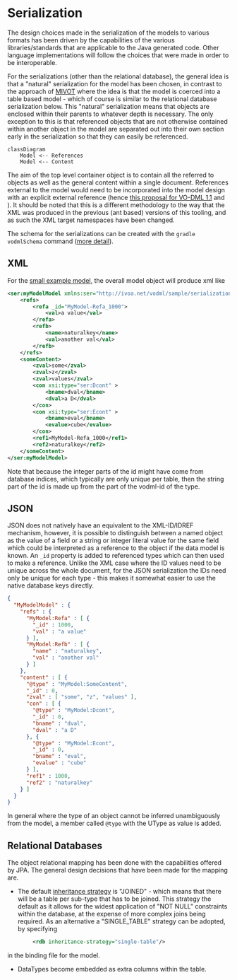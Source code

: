 Serialization
=============

The design choices made in the serialization of the models to various formats has been driven by the capabilities
of the various libraries/standards that are applicable to the Java generated code. Other language implementations
will follow the choices that were made in order to be interoperable.

For the serializations (other than the relational database), the general idea is that a "natural" serialization for the model
has been chosen, in contrast to the approach of [MIVOT](https://www.ivoa.net/documents/MIVOT/)
where the idea is that the model is coerced into a table based model - which of course is similar to the relational 
database serialization below. This "natural" serialization means that objects are enclosed within their parents to whatever depth 
is necessary. The only exception to this is that referenced objects that are not otherwise contained within another object in the model are separated out into their own section early in the 
serialization so that they can easily be referenced.

```mermaid
classDiagram
    Model <-- References
    Model <-- Content
```

The aim of the top level container object is to contain all the referred to objects as well as the general content within
a single document. References external to the model would need to be incorporated into the model design with an explicit external reference (hence [this proposal for VO-DML 1.1](https://github.com/ivoa/vo-dml/issues/5) and ). It should be noted that this is a different methodology to the way that the 
XML was produced in the previous (ant based) versions of this tooling, and as such the XML target namespaces have been changed.

The schema for the serializations can be created with the `gradle vodmlSchema` command ([more detail](./Transformers.md#schema)).


## XML

For the [small example model](https://github.com/ivoa/vo-dml/tree/master/models/sample/test/serializationExample.vodsl), the overall model object will produce xml like

```xml
<ser:myModelModel xmlns:ser="http://ivoa.net/vodml/sample/serialization" xmlns:xsi="http://www.w3.org/2001/XMLSchema-instance" >
    <refs>
        <refa _id="MyModel-Refa_1000">
            <val>a value</val>
        </refa>
        <refb>
            <name>naturalkey</name>
            <val>another val</val>
        </refb>
    </refs>
    <someContent>
        <zval>some</zval>
        <zval>z</zval>
        <zval>values</zval>
        <con xsi:type="ser:Dcont" >
            <bname>dval</bname>
            <dval>a D</dval>
        </con>
        <con xsi:type="ser:Econt" >
            <bname>eval</bname>
            <evalue>cube</evalue>
        </con>
        <ref1>MyModel-Refa_1000</ref1>
        <ref2>naturalkey</ref2>
    </someContent>
</ser:myModelModel>
```
Note that because the integer parts of the id might have come from database indices, which 
typically are only unique per table, then the string part of the id is made up from the part of the vodml-id of the type.

## JSON

JSON does not natively have an equivalent to the XML-ID/IDREF mechanism, however, it is possible to distinguish between 
a named object as the value of a field or a string or integer literal value for the same field which could be interpreted
as a reference to the object if the data model is known. An `_id` property is added to referenced types which can then used to make a reference. Unlike the XML case where the ID values need to be unique across the whole document, for the JSON serialization the IDs need only be unique for each type - this makes it somewhat easier to use the native database keys directly.

```json
{
  "MyModelModel" : {
    "refs" : {
      "MyModel:Refa" : [ {
        "_id" : 1000,
        "val" : "a value"
      } ],
      "MyModel:Refb" : [ {
        "name" : "naturalkey",
        "val" : "another val"
      } ]
    },
    "content" : [ {
      "@type" : "MyModel:SomeContent",
      "_id" : 0,
      "zval" : [ "some", "z", "values" ],
      "con" : [ {
        "@type" : "MyModel:Dcont",
        "_id" : 0,
        "bname" : "dval",
        "dval" : "a D"
      }, {
        "@type" : "MyModel:Econt",
        "_id" : 0,
        "bname" : "eval",
        "evalue" : "cube"
      } ],
      "ref1" : 1000,
      "ref2" : "naturalkey"
    } ]
  }
}
```
In general where the type of an object cannot be inferred unambiguously from the model,  a member called `@type` with the UType as value is added.

## Relational Databases
The object relational mapping has been done with the capabilities offered by JPA. The general design 
decisions that have been made for the mapping are.

* The default [inheritance strategy](https://en.wikibooks.org/wiki/Java_Persistence/Inheritance) is "JOINED" - which means that there will be a table per sub-type that has to be joined. This strategy the default as it allows for the widest application of "NOT NULL" constraints within the database, at the expense of more complex joins being required. As an alternative a "SINGLE_TABLE" strategy can be adopted, by specifying 
```xml
        <rdb inheritance-strategy="single-table"/>
```
in the binding file for the model.

* DataTypes become embedded as extra columns within the table.

